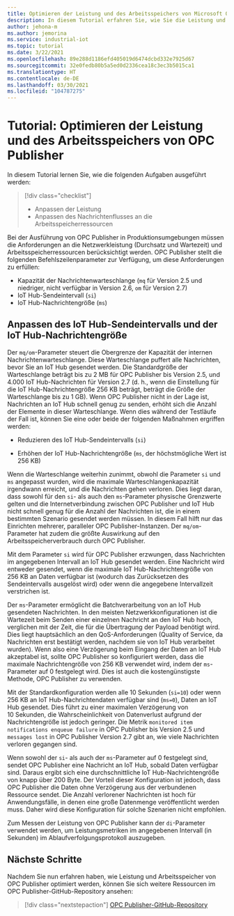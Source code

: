 ```yaml
---
title: Optimieren der Leistung und des Arbeitsspeichers von Microsoft OPC Publisher
description: In diesem Tutorial erfahren Sie, wie Sie die Leistung und den Arbeitsspeicher von OPC Publisher optimieren.
author: jehona-m
ms.author: jemorina
ms.service: industrial-iot
ms.topic: tutorial
ms.date: 3/22/2021
ms.openlocfilehash: 89e288d1186efd405019d6474dcbd332e7925d67
ms.sourcegitcommit: 32e0fedb80b5a5ed0d2336cea18c3ec3b5015ca1
ms.translationtype: HT
ms.contentlocale: de-DE
ms.lasthandoff: 03/30/2021
ms.locfileid: "104787275"
---
```

# <a name="tutorial-tune-the-opc-publisher-performance-and-memory"></a>Tutorial: Optimieren der Leistung und des Arbeitsspeichers von OPC Publisher

In diesem Tutorial lernen Sie, wie die folgenden Aufgaben ausgeführt werden:

> [!div class="checklist"]
> * Anpassen der Leistung
> * Anpassen des Nachrichtenflusses an die Arbeitsspeicherressourcen

Bei der Ausführung von OPC Publisher in Produktionsumgebungen müssen die Anforderungen an die Netzwerkleistung (Durchsatz und Wartezeit) und Arbeitsspeicherressourcen berücksichtigt werden. OPC Publisher stellt die folgenden Befehlszeilenparameter zur Verfügung, um diese Anforderungen zu erfüllen:

* Kapazität der Nachrichtenwarteschlange (`mq` für Version 2.5 und niedriger, nicht verfügbar in Version 2.6, `om` für Version 2.7)
* IoT Hub-Sendeintervall (`si`)
* IoT Hub-Nachrichtengröße (`ms`)

## <a name="adjusting-iot-hub-send-interval-and-iot-hub-message-size"></a>Anpassen des IoT Hub-Sendeintervalls und der IoT Hub-Nachrichtengröße

Der `mq/om`-Parameter steuert die Obergrenze der Kapazität der internen Nachrichtenwarteschlange. Diese Warteschlange puffert alle Nachrichten, bevor Sie an IoT Hub gesendet werden. Die Standardgröße der Warteschlange beträgt bis zu 2 MB für OPC Publisher bis Version 2.5, und 4.000 IoT Hub-Nachrichten für Version 2.7 (d. h., wenn die Einstellung für die IoT Hub-Nachrichtengröße 256 KB beträgt, beträgt die Größe der Warteschlange bis zu 1 GB). Wenn OPC Publisher nicht in der Lage ist, Nachrichten an IoT Hub schnell genug zu senden, erhöht sich die Anzahl der Elemente in dieser Warteschlange. Wenn dies während der Testläufe der Fall ist, können Sie eine oder beide der folgenden Maßnahmen ergriffen werden:

* Reduzieren des IoT Hub-Sendeintervalls (`si`)

* Erhöhen der IoT Hub-Nachrichtengröße (`ms`, der höchstmögliche Wert ist 256 KB)

Wenn die Warteschlange weiterhin zunimmt, obwohl die Parameter `si` und `ms` angepasst wurden, wird die maximale Warteschlangenkapazität irgendwann erreicht, und die Nachrichten gehen verloren. Dies liegt daran, dass sowohl für den `si`- als auch den `ms`-Parameter physische Grenzwerte gelten und die Internetverbindung zwischen OPC Publisher und IoT Hub nicht schnell genug für die Anzahl der Nachrichten ist, die in einem bestimmten Szenario gesendet werden müssen. In diesem Fall hilft nur das Einrichten mehrerer, paralleler OPC Publisher-Instanzen. Der `mq/om`-Parameter hat zudem die größte Auswirkung auf den Arbeitsspeicherverbrauch durch OPC Publisher. 

Mit dem Parameter `si` wird für OPC Publisher erzwungen, dass Nachrichten im angegebenen Intervall an IoT Hub gesendet werden. Eine Nachricht wird entweder gesendet, wenn die maximale IoT Hub-Nachrichtengröße von 256 KB an Daten verfügbar ist (wodurch das Zurücksetzen des Sendeintervalls ausgelöst wird) oder wenn die angegebene Intervallzeit verstrichen ist.

Der `ms`-Parameter ermöglicht die Batchverarbeitung von an IoT Hub gesendeten Nachrichten. In den meisten Netzwerkkonfigurationen ist die Wartezeit beim Senden einer einzelnen Nachricht an den IoT Hub hoch, verglichen mit der Zeit, die für die Übertragung der Payload benötigt wird. Dies liegt hauptsächlich an den QoS-Anforderungen (Quality of Service, da Nachrichten erst bestätigt werden, nachdem sie von IoT Hub verarbeitet wurden). Wenn also eine Verzögerung beim Eingang der Daten an IoT Hub akzeptabel ist, sollte OPC Publisher so konfiguriert werden, dass die maximale Nachrichtengröße von 256 KB verwendet wird, indem der `ms`-Parameter auf 0 festgelegt wird. Dies ist auch die kostengünstigste Methode, OPC Publisher zu verwenden.

Mit der Standardkonfiguration werden alle 10 Sekunden (`si=10`) oder wenn 256 KB an IoT Hub-Nachrichtendaten verfügbar sind (`ms=0`), Daten an IoT Hub gesendet. Dies führt zu einer maximalen Verzögerung von 10 Sekunden, die Wahrscheinlichkeit von Datenverlust aufgrund der Nachrichtengröße ist jedoch geringer. Die Metrik `monitored item notifications enqueue failure` in OPC Publisher bis Version 2.5 und `messages lost` in OPC Publisher Version 2.7 gibt an, wie viele Nachrichten verloren gegangen sind.

Wenn sowohl der `si`- als auch der `ms`-Parameter auf 0 festgelegt sind, sendet OPC Publisher eine Nachricht an IoT Hub, sobald Daten verfügbar sind. Daraus ergibt sich eine durchschnittliche IoT Hub-Nachrichtengröße von knapp über 200 Byte. Der Vorteil dieser Konfiguration ist jedoch, dass OPC Publisher die Daten ohne Verzögerung aus der verbundenen Ressource sendet. Die Anzahl verlorener Nachrichten ist hoch für Anwendungsfälle, in denen eine große Datenmenge veröffentlicht werden muss. Daher wird diese Konfiguration für solche Szenarien nicht empfohlen.

Zum Messen der Leistung von OPC Publisher kann der `di`-Parameter verwendet werden, um Leistungsmetriken im angegebenen Intervall (in Sekunden) im Ablaufverfolgungsprotokoll auszugeben.

## <a name="next-steps"></a>Nächste Schritte
Nachdem Sie nun erfahren haben, wie Leistung und Arbeitsspeicher von OPC Publisher optimiert werden, können Sie sich weitere Ressourcen im OPC Publisher-GitHub-Repository ansehen:

> [!div class="nextstepaction"]
> [OPC Publisher-GitHub-Repository](https://github.com/Azure/Industrial-IoT)